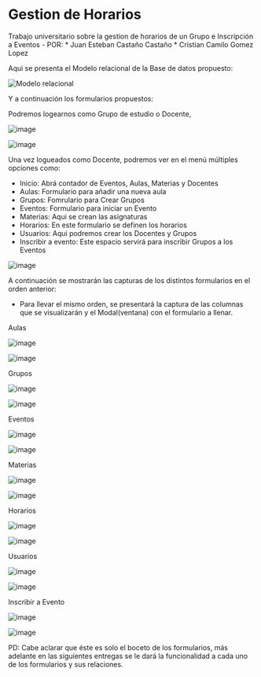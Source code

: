 # Gestion de Horarios

Trabajo universitario sobre la gestion de horarios de un Grupo e Inscripción a Eventos
    - POR: 
        * Juan Esteban Castaño Castaño
        * Cristian Camilo Gomez Lopez

Aqui se presenta el Modelo relacional de la Base de datos propuesto:

![Modelo relacional](https://user-images.githubusercontent.com/95547617/229031766-79187828-f0f2-4c7b-ad25-39e20e4a976c.png)

Y a continuación los formularios propuestos:

Podremos logearnos como Grupo de estudio o Docente,

![image](https://user-images.githubusercontent.com/95547617/229030344-f136f348-3073-4415-8ad2-287aa504dae9.png)

![image](https://user-images.githubusercontent.com/95547617/229030411-337f556c-e7aa-498e-a1f5-05729273fc9f.png)

Una vez logueados como Docente, podremos ver en el menú múltiples opciones como:
  - Inicio: Abrá contador de Eventos, Aulas, Materias y Docentes
  - Aulas: Formulario para añadir una nueva aula
  - Grupos: Fomrulario para Crear Grupos
  - Eventos: Formulario para iniciar un Evento
  - Materias: Aqui se crean las asignaturas
  - Horarios: En este formulario se definen los horarios
  - Usuarios: Aqui podremos crear los Docentes y Grupos
  - Inscribir a evento: Este espacio servirá para inscribir Grupos a los Eventos

![image](https://user-images.githubusercontent.com/95547617/229030767-4dd5757a-eb33-44f6-9728-8d97c639f78b.png)

A continuación se mostrarán las capturas de los distintos formularios en el orden anterior:
  * Para llevar el mismo orden, se presentará la captura de las columnas que se visualizarán y el Modal(ventana) con 
    el formulario a llenar.
    
Aulas

![image](https://user-images.githubusercontent.com/95547617/229031045-c51d28b4-565d-4f60-b4d0-0cb5f9a0bca5.png)


![image](https://user-images.githubusercontent.com/95547617/229031064-0ef35e41-c520-488e-a26c-ebf259c31f23.png)


Grupos

![image](https://user-images.githubusercontent.com/95547617/229031101-05fdd507-783d-4470-838e-d10cf25dc7f3.png)

![image](https://user-images.githubusercontent.com/95547617/229031123-85d8658b-e1d5-4c16-a125-9bbe1eb22057.png)

Eventos

![image](https://user-images.githubusercontent.com/95547617/229031161-a392cf4d-23d6-4a88-8e70-a9e7a8492522.png)

![image](https://user-images.githubusercontent.com/95547617/229031178-ee1cd29e-cf76-4f21-b9f5-92ec7431a321.png)

Materias

![image](https://user-images.githubusercontent.com/95547617/229031217-8728b923-1e17-40d0-a87c-821bf30c0ba4.png)

![image](https://user-images.githubusercontent.com/95547617/229031237-e9a8f203-ecee-4661-88d3-6dc77d115d84.png)

Horarios

![image](https://user-images.githubusercontent.com/95547617/229031280-786ae2bb-9331-44d6-94f1-d077d3aed471.png)

![image](https://user-images.githubusercontent.com/95547617/229031294-64e3e338-e3c2-4e65-921c-e4f93940c3a6.png)

Usuarios

![image](https://user-images.githubusercontent.com/95547617/229031414-a56d7477-49d1-41e6-a654-4dbdadab7a1c.png)

![image](https://user-images.githubusercontent.com/95547617/229031446-1491fd5c-257d-4fdd-8fcd-a284d399f8f4.png)

Inscribir a Evento

![image](https://user-images.githubusercontent.com/95547617/229031494-d073891f-a74e-467d-9a80-ca2946f0c43f.png)

![image](https://user-images.githubusercontent.com/95547617/229031519-74f03893-78e5-4e11-bb84-a13ab24aafce.png)


PD: Cabe aclarar que éste es solo el boceto de los formularios, más adelante en las siguientes entregas se le dará la funcionalidad a cada uno de los formularios y sus relaciones. 
